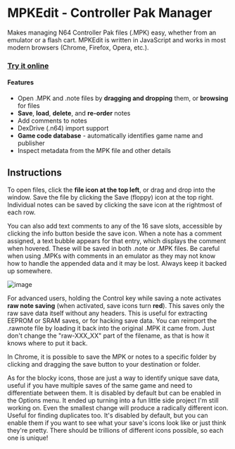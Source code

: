 # MPKEdit - Controller Pak Manager

Makes managing N64 Controller Pak files (.MPK) easy, whether from an emulator or a flash cart. MPKEdit is written in JavaScript and works in most modern browsers (Chrome, Firefox, Opera, etc.).

### [**Try it online**](https://bryc.github.io/mempak)

#### Features

* Open .MPK and .note files by **dragging and dropping** them, or **browsing** for files
* **Save**, **load**, **delete**, and **re-order** notes
* Add comments to notes
* DexDrive (.n64) import support
* **Game code database** - automatically identifies game name and publisher
* Inspect metadata from the MPK file and other details

## Instructions

To open files, click the **file icon at the top left**, or drag and drop into the window. Save the file by clicking the Save (floppy) icon at the top right. Individual notes can be saved by clicking the save icon at the rightmost of each row. <!--It is also possible to re-order notes by clicking and dragging.-->

You can also add text comments to any of the 16 save slots, accessible by clicking the info button beside the save icon. When a note has a comment assigned, a text bubble appears for that entry, which displays the comment when hovered. These will be saved in both .note or .MPK files. Be careful when using .MPKs with comments in an emulator as they may not know how to handle the appended data and it may be lost. Always keep it backed up somewhere.

![image](https://user-images.githubusercontent.com/1408749/44122120-7ba24680-9ff0-11e8-8997-b84e3a5378a8.png)

For advanced users, holding the Control key while saving a note activates **raw note saving** (when activated, save icons turn **red**). This saves only the raw save data itself without any headers. This is useful for extracting EEPROM or SRAM saves, or for hacking save data. You can reimport the .rawnote file by loading it back into the original .MPK it came from. Just don't change the "raw-XXX_XX" part of the filename, as that is how it knows where to put it back.

In Chrome, it is possible to save the MPK or notes to a specific folder by clicking and dragging the save button to your destination or folder.

As for the blocky icons, those are just a way to identify unique save data, useful if you have multiple saves of the same game and need to differentiate between them. It is disabled by default but can be enabled in the Options menu. It ended up turning into a fun little side project I'm still working on. Even the smallest change will produce a radically different icon. Useful for finding duplicates too. It's disabled by default, but you can enable them if you want to see what your save's icons look like or just think they're pretty. There should be trillions of different icons possible, so each one is unique!

